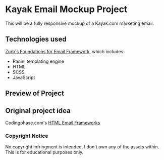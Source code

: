 # Kayak Email Mockup Project
This will be a fully responsive mockup of a Kayak.com marketing email. 

## Technologies used
[Zurb's Foundations for Email Framework](https://get.foundation/emails/docs/panini.html), which includes:

* Panini templating engine
* HTML
* SCSS
* JavaScript

## Preview of Project


## Original project idea
Codingphase.com's [HTML Email Frameworks](https://codingphase.teachable.com/p/html-email-frameworks)

### Copyright Notice
No copyright infringment is intended. I don't own any of the assets within. This is for educational purposes only.